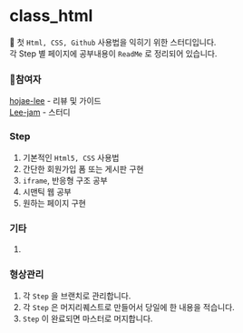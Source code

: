 # class_html
👋 첫 `Html, CSS, Github` 사용법을 익히기 위한 스터디입니다. <br/>
각 Step 별 페이지에 공부내용이 `ReadMe` 로 정리되어 있습니다.

### 📖참여자

[hojae-lee](https://github.com/hojae-lee) - 리뷰 및 가이드 <br/>
[Lee-jam](https://github.com/Lee-jam) - 스터디

### Step

1. 기본적인 `Html5, CSS` 사용법
2. 간단한 회원가입 폼 또는 게시판 구현
3. `iframe`, 반응형 구조 공부
4. 시맨틱 웹 공부
5. 원하는 페이지 구현

### 기타

1. 

### 형상관리

1. 각 `Step` 을 브랜치로 관리합니다.
2. 각 `Step` 은 머지리퀘스트로 만들어서 당일에 한 내용을 적습니다.
3. `Step` 이 완료되면 마스터로 머지합니다.
